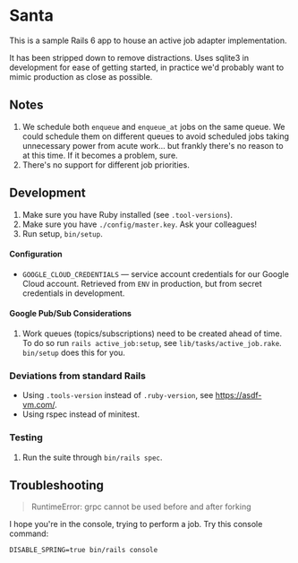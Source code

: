 # Santa

This is a sample Rails 6 app to house an active job adapter implementation.

It has been stripped down to remove distractions. Uses sqlite3 in development
for ease of getting started, in practice we'd probably want to mimic production
as close as possible.

## Notes

1. We schedule both `enqueue` and `enqueue_at` jobs on the same queue. We could schedule
   them on different queues to avoid scheduled jobs taking unnecessary power from acute
   work… but frankly there's no reason to at this time. If it becomes a problem, sure.
1. There's no support for different job priorities.

## Development

1. Make sure you have Ruby installed (see `.tool-versions`).
2. Make sure you have  `./config/master.key`. Ask your colleagues!
3. Run setup, `bin/setup`.

#### Configuration

- `GOOGLE_CLOUD_CREDENTIALS` — service account credentials for our Google Cloud account. Retrieved from `ENV` in production, but from secret credentials in development.

#### Google Pub/Sub Considerations

1. Work queues (topics/subscriptions) need to be created ahead of time. To do so run `rails active_job:setup`, see `lib/tasks/active_job.rake`. `bin/setup` does this for you.

### Deviations from standard Rails

* Using `.tools-version` instead of `.ruby-version`, see <https://asdf-vm.com/>.
* Using rspec instead of minitest.

### Testing

1. Run the suite through `bin/rails spec`.

## Troubleshooting

> RuntimeError: grpc cannot be used before and after forking

I hope you're in the console, trying to perform a job. Try this console command:

```
DISABLE_SPRING=true bin/rails console
```